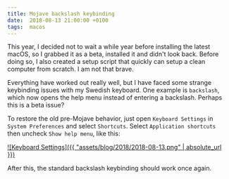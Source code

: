 ```yaml
---
title: Mojave backslash keybinding
date:  2018-08-13 21:00:00 +0100
tags:  macos
---
```


This year, I decided not to wait a while year before installing the latest macOS,
so I grabbed it as a beta, installed it and didn't look back. Before doing so, I
also created a setup script that quickly can setup a clean computer from scratch.
I am not that brave.

Everything have worked out really well, but I have faced some strange keybinding
issues with my Swedish keyboard. One example is `backslash`, which now opens the
help menu instead of entering a backslash. Perhaps this is a beta issue? 

To restore the old pre-Mojave behavior, just open `Keyboard Settings` in `System
Preferences` and select `Shortcuts`. Select `Application shortcuts` then uncheck
`Show help menu`, like this:

[![Keyboard Settings]({{ "assets/blog/2018/2018-08-13.png" | absolute_url }})]()

After this, the standard backslash keybinding should work once again.